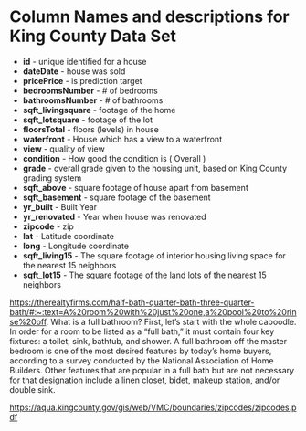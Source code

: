 # Column Names and descriptions for King County Data Set

- **id** - unique identified for a house
- **dateDate** - house was sold
- **pricePrice** - is prediction target
- **bedroomsNumber** - # of bedrooms
- **bathroomsNumber** - # of bathrooms
- **sqft_livingsquare** - footage of the home
- **sqft_lotsquare** - footage of the lot
- **floorsTotal** - floors (levels) in house
- **waterfront** - House which has a view to a waterfront
- **view** - quality of view
- **condition** - How good the condition is ( Overall )
- **grade** - overall grade given to the housing unit, based on King County grading system
- **sqft_above** - square footage of house apart from basement
- **sqft_basement** - square footage of the basement
- **yr_built** - Built Year
- **yr_renovated** - Year when house was renovated
- **zipcode** - zip
- **lat** - Latitude coordinate
- **long** - Longitude coordinate
- **sqft_living15** - The square footage of interior housing living space for the nearest 15 neighbors
- **sqft_lot15** - The square footage of the land lots of the nearest 15 neighbors


https://therealtyfirms.com/half-bath-quarter-bath-three-quarter-bath/#:~:text=A%20room%20with%20just%20one,a%20pool%20to%20rinse%20off.
What is a full bathroom?
First, let’s start with the whole caboodle. In order for a room to be listed as a “full bath,” it must contain four key fixtures: a toilet, sink, bathtub, and shower. A full bathroom off the master bedroom is one of the most desired features by today’s home buyers, according to a survey conducted by the National Association of Home Builders. Other features that are popular in a full bath but are not necessary for that designation include a linen closet, bidet, makeup station, and/or double sink.

https://aqua.kingcounty.gov/gis/web/VMC/boundaries/zipcodes/zipcodes.pdf 